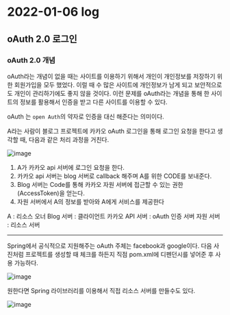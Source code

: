 # 2022-01-06 log

## oAuth 2.0 로그인

### oAuth 2.0 개념

 oAuth라는 개념이 없을 때는 사이트를 이용하기 위해서 개인이 개인정보를 저장하기 위한 회원가입을 모두 했었다. 이럴 때 수 많은 사이트에 개인정보가 남게 되고 보안적으로도 개인이 관리하기에도 좋지 않을 것이다. 이런 문제를 oAuth라는 개념을 통해 한 사이트의 정보를 활용해서 인증을 받고 다른 사이트를 이용할 수 있다.

 oAuth 는 `open Auth`의 약자로 인증을 대신 해준다는 의미이다.

 A라는 사람이 블로그 프로젝트에 카카오 oAuth 로그인을 통해 로그인 요청을 한다고 생각할 때, 다음과 같은 처리 과정을 거친다.

![image](https://user-images.githubusercontent.com/84966961/148317455-5c98a715-62b0-4215-9ec5-ecc5b476ed41.png)

 1. A가 카카오 api 서버에 로그인 요청을 한다.
 2. 카카오 api 서버는 blog 서버로 callback 해주며 A를 위한 CODE를 보내준다.
 3. Blog 서버는 Code를 통해 카카오 자원 서버에 접근할 수 있는 권한(AccessToken)을 얻는다.
 4. 자원 서버에서 A의 정보를 받아와 A에게 서비스를 제공한다

 A : 리소스 오너
 Blog 서버 : 클라이언트
 카카오 API 서버 : oAuth 인증 서버
 자원 서버 : 리소스 서버

 ---

 Spring에서 공식적으로 지원해주는 oAuth 주체는 facebook과 google이다.
 다음 사진처럼 프로젝트를 생성할 때 체크를 하든지 직점 pom.xml에 디펜던시를 넣어준 후 사용 가능하다.

![image](https://user-images.githubusercontent.com/84966961/148317670-90bd14ea-d09b-4933-97a4-f40bc70a7961.png)

 원한다면 Spring 라이브러리를 이용해서 직접 리소스 서버를 만들수도 있다.

![image](https://user-images.githubusercontent.com/84966961/148317909-0b12867b-71b7-4ee7-8b3a-43c168d548c3.png)

